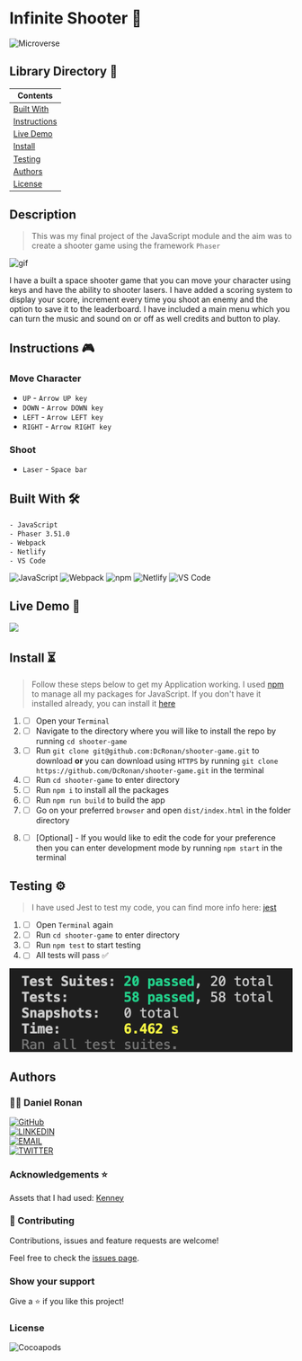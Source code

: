 # Infinite Shooter 👾

![Microverse](https://img.shields.io/badge/-Microverse-6F23FF?style=for-the-badge)

## Library Directory 📙

| Contents                  |
| ------------------------- |
| [Built With](#built-with) |
| [Instructions](#instructions) |
| [Live Demo](#live-demo)   |
| [Install](#install)   |
| [Testing](#testing)   |
| [Authors](#authors)       |
| [License](#license)       |

## Description

> This was my final project of the JavaScript module and the aim was to create a shooter game using the framework `Phaser`

![gif](./assets/main-gif.gif)

I have a built a space shooter game that you can move your character using keys and have the ability to shooter lasers. I have added a scoring system to display your score, increment every time you shoot an enemy and the option to save it to the leaderboard. I have included a main menu which you can turn the music and sound on or off as well credits and button to play.

## Instructions 🎮

### Move Character

- `UP` - `Arrow UP key`
- `DOWN` - `Arrow DOWN key`
- `LEFT` - `Arrow LEFT key`
- `RIGHT` - `Arrow RIGHT key`

### Shoot

- `Laser` - `Space bar`

## Built With 🛠

```
- JavaScript
- Phaser 3.51.0
- Webpack
- Netlify
- VS Code
```

![JavaScript](https://img.shields.io/badge/-JavaScript-F7DF1E?style=for-the-badge&logo=JavaScript&logoColor=white&labelColor=000)
![Webpack](https://img.shields.io/badge/-Webpack-8DD6F9?style=for-the-badge&logo=Webpack&logoColor=white&labelColor=000)
![npm](https://img.shields.io/badge/-npm-CB3837?style=for-the-badge&logo=npm&logoColor=white&labelColor=000)
![Netlify](https://img.shields.io/badge/-Netlify-00C7B7?style=for-the-badge&logo=Netlify&logoColor=white&labelColor=000)
![VS Code](https://img.shields.io/badge/-VS_Code-007ACC?style=for-the-badge&logo=Visual-Studio-Code&logoColor=white&labelColor=000)

## Live Demo 🎥

<a href="https://600778ae6b85bb46ac40aacf--dazzling-lamarr-c10a73.netlify.app/"><img src="https://www.netlify.com/img/deploy/button.svg"></a>

## Install ⏳

> Follow these steps below to get my Application working. I used [npm](https://www.npmjs.com/) to manage all my packages for JavaScript. If you don't have it installed already, you can install it [here](https://www.npmjs.com/get-npm)

1. - [ ] Open your `Terminal`
2. - [ ] Navigate to the directory where you will like to install the repo by running `cd shooter-game`
3. - [ ] Run `git clone git@github.com:DcRonan/shooter-game.git` to download <b>or</b> you can download using `HTTPS` by running `git clone https://github.com/DcRonan/shooter-game.git` in the terminal
4. - [ ] Run `cd shooter-game` to enter directory
5. - [ ] Run `npm i` to install all the packages
6. - [ ] Run `npm run build` to build the app
7. - [ ] Go on your preferred `browser` and open `dist/index.html` in the folder directory
8. - [ ] [Optional] - If you would like to edit the code for your preference then you can enter development mode by running `npm start` in the terminal


## Testing ⚙

> I have used Jest to test my code, you can find more info here: [jest](https://jestjs.io/)

1. - [ ] Open `Terminal` again
2. - [ ] Run `cd shooter-game` to enter directory
3. - [ ] Run `npm test` to start testing
4. - [ ] All tests will pass ✅

![tests](./assets/tests.png)

## Authors

### 👨‍💻 Daniel Ronan

[![GitHub](https://img.shields.io/badge/-GitHub-000?style=for-the-badge&logo=GitHub&logoColor=white)](https://github.com/DcRonan) <br>
[![LINKEDIN](https://img.shields.io/badge/-LINKEDIN-0077B5?style=for-the-badge&logo=Linkedin&logoColor=white)](https://www.linkedin.com/in/dan-ronan/) <br>
[![EMAIL](https://img.shields.io/badge/-EMAIL-D14836?style=for-the-badge&logo=Mail.Ru&logoColor=white)](mailto:danielconnorronan@gmail.com) <br>
[![TWITTER](https://img.shields.io/badge/-TWITTER-1DA1F2?style=for-the-badge&logo=Twitter&logoColor=white)](https://twitter.com/dc_ronan)

### Acknowledgements ⭐

Assets that I had used: [Kenney](https://kenney.nl/assets/space-shooter-redux)

### 🤝 Contributing

Contributions, issues and feature requests are welcome!

Feel free to check the [issues page](https://github.com/DcRonan/shooter-game/issues).

### Show your support

Give a ⭐️ if you like this project!

### License

![Cocoapods](https://img.shields.io/cocoapods/l/AFNetworking?color=red&style=for-the-badge)
